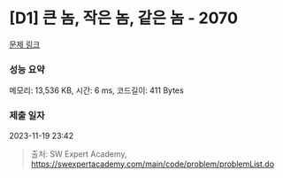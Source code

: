 # [D1] 큰 놈, 작은 놈, 같은 놈 - 2070 

[문제 링크](https://swexpertacademy.com/main/code/problem/problemDetail.do?contestProbId=AV5QQ6qqA40DFAUq) 

### 성능 요약

메모리: 13,536 KB, 시간: 6 ms, 코드길이: 411 Bytes

### 제출 일자

2023-11-19 23:42



> 출처: SW Expert Academy, https://swexpertacademy.com/main/code/problem/problemList.do